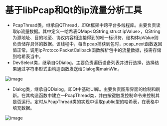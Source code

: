 # 基于libPcap和Qt的ip流量分析工具
 - PcapThread类，继承自QThread，即Qt框架中跨平台多线程库。主要负责读取ip流量数据。其中定义一哈希表QMap<QString,struct ipValue>，QString为源地址、目的地至、协议内容相连接得到的唯一标识符，结构体ipValue则负责储存具体的数据。该线程中，每当pcap捕获到包时，pcap_next函数返回值正常，调用ipProtocolPacketCallback函数解析包中的流量数据，按需存储到哈希表当中。
 - DevSelect类，继承自QDialog，主要负责遍历设备列表并进行选择，选择结果通过字符串形式由构造函数发送给Dialog类mainWin。
 
  ![image](https://github.com/azure42/ipCapturer/raw/master/1.png )
 - Dialog类，继承自QDialog，即Qt中基础UI库。主要负责图形界面的绘制和刷新。在其构造函数中建立一PcapThread类，并由按键触发控制命令来控制其是否运行。定时从PcapThread类的实现中读取public型的哈希表，在表格中填充数据。
 
  ![image](https://github.com/azure42/ipCapturer/raw/master/2.png )

